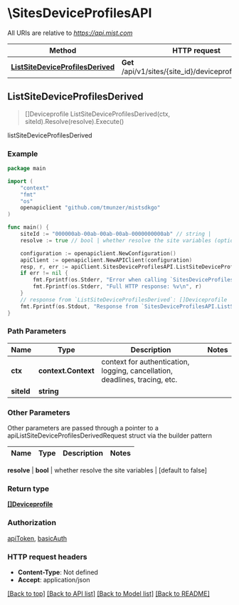 # \SitesDeviceProfilesAPI

All URIs are relative to *https://api.mist.com*

Method | HTTP request | Description
------------- | ------------- | -------------
[**ListSiteDeviceProfilesDerived**](SitesDeviceProfilesAPI.md#ListSiteDeviceProfilesDerived) | **Get** /api/v1/sites/{site_id}/deviceprofiles/derived | listSiteDeviceProfilesDerived



## ListSiteDeviceProfilesDerived

> []Deviceprofile ListSiteDeviceProfilesDerived(ctx, siteId).Resolve(resolve).Execute()

listSiteDeviceProfilesDerived



### Example

```go
package main

import (
	"context"
	"fmt"
	"os"
	openapiclient "github.com/tmunzer/mistsdkgo"
)

func main() {
	siteId := "000000ab-00ab-00ab-00ab-0000000000ab" // string | 
	resolve := true // bool | whether resolve the site variables (optional) (default to false)

	configuration := openapiclient.NewConfiguration()
	apiClient := openapiclient.NewAPIClient(configuration)
	resp, r, err := apiClient.SitesDeviceProfilesAPI.ListSiteDeviceProfilesDerived(context.Background(), siteId).Resolve(resolve).Execute()
	if err != nil {
		fmt.Fprintf(os.Stderr, "Error when calling `SitesDeviceProfilesAPI.ListSiteDeviceProfilesDerived``: %v\n", err)
		fmt.Fprintf(os.Stderr, "Full HTTP response: %v\n", r)
	}
	// response from `ListSiteDeviceProfilesDerived`: []Deviceprofile
	fmt.Fprintf(os.Stdout, "Response from `SitesDeviceProfilesAPI.ListSiteDeviceProfilesDerived`: %v\n", resp)
}
```

### Path Parameters


Name | Type | Description  | Notes
------------- | ------------- | ------------- | -------------
**ctx** | **context.Context** | context for authentication, logging, cancellation, deadlines, tracing, etc.
**siteId** | **string** |  | 

### Other Parameters

Other parameters are passed through a pointer to a apiListSiteDeviceProfilesDerivedRequest struct via the builder pattern


Name | Type | Description  | Notes
------------- | ------------- | ------------- | -------------

 **resolve** | **bool** | whether resolve the site variables | [default to false]

### Return type

[**[]Deviceprofile**](Deviceprofile.md)

### Authorization

[apiToken](../README.md#apiToken), [basicAuth](../README.md#basicAuth)

### HTTP request headers

- **Content-Type**: Not defined
- **Accept**: application/json

[[Back to top]](#) [[Back to API list]](../README.md#documentation-for-api-endpoints)
[[Back to Model list]](../README.md#documentation-for-models)
[[Back to README]](../README.md)

